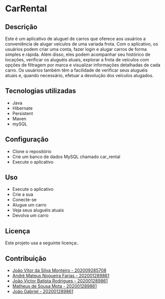 # CarRental

## Descrição
Este é um aplicativo de aluguel de carros que oferece aos usuários a conveniência de alugar veículos de uma variada frota. Com o aplicativo, os usuários podem criar uma conta, fazer login e alugar carros de forma simples e rápida. Além disso, eles podem acompanhar seu histórico de locações, verificar os aluguéis atuais, explorar a frota de veículos com opções de filtragem por marca e visualizar informações detalhadas de cada carro. Os usuários também têm a facilidade de verificar seus aluguéis atuais e, quando necessário, efetuar a devolução dos veículos alugados.

## Tecnologias utilizadas
* Java
* Hibernate
* Persistent
* Maven
* mySQL

## Configuração

* Clone o repositório
* Crie um banco de dados MySQL chamado car_rental
* Execute o aplicativo


## Uso
* Execute o aplicativo
* Crie a sua
* Conecte-se
* Alugue um carro
* Veja seus aluguéis atuais
* Devolva um carro

## Licença

Este projeto usa a seguinte licença:[<The MIT License>](https://www.mit.edu/~amini/LICENSE.md).

## Contribuição
* [João Vitor da Silva Monteiro - 202009285708](https://github.com/joaovitor27)
* [André Mateus Nogueira Farias - 202001289861](https://github.com/AndreBr23)
* [João Victor Batista Rodrigues - 202001289861]()
* [Matheus de Sousa Mota - 202001289861]()
* [João Gabriel - 202001289861]()

